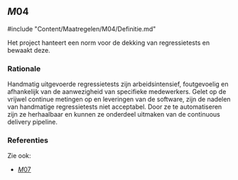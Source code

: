 ## $M04$

#include "Content/Maatregelen/M04/Definitie.md"

Het project hanteert een norm voor de dekking van regressietests en bewaakt deze.

### Rationale

Handmatig uitgevoerde regressietests zijn arbeidsintensief, foutgevoelig en afhankelijk van de aanwezigheid van specifieke medewerkers. Gelet op de vrijwel continue metingen op en leveringen van de software, zijn de nadelen van handmatige regressietests niet acceptabel. Door ze te automatiseren zijn ze herhaalbaar en kunnen ze onderdeel uitmaken van de continuous delivery pipeline.

### Referenties

Zie ook:

* [$M07$](#m07)
